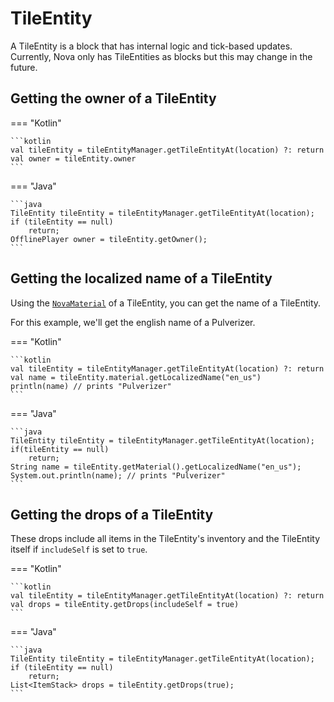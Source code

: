 # TileEntity

A TileEntity is a block that has internal logic and tick-based updates. Currently, Nova only has TileEntities as blocks 
but this may change in the future.

## Getting the owner of a TileEntity

=== "Kotlin"

    ```kotlin
    val tileEntity = tileEntityManager.getTileEntityAt(location) ?: return
    val owner = tileEntity.owner
    ```

=== "Java"

    ```java
    TileEntity tileEntity = tileEntityManager.getTileEntityAt(location);
    if (tileEntity == null)
        return;
    OfflinePlayer owner = tileEntity.getOwner();
    ```

##  Getting the localized name of a TileEntity

Using the [``NovaMaterial``](../material/index.md) of a TileEntity, you can get the name of a TileEntity.

For this example, we'll get the english name of a Pulverizer.

=== "Kotlin"

    ```kotlin
    val tileEntity = tileEntityManager.getTileEntityAt(location) ?: return
    val name = tileEntity.material.getLocalizedName("en_us")
    println(name) // prints "Pulverizer"
    ```

=== "Java"

    ```java
    TileEntity tileEntity = tileEntityManager.getTileEntityAt(location);
    if(tileEntity == null)
        return;
    String name = tileEntity.getMaterial().getLocalizedName("en_us");
    System.out.println(name); // prints "Pulverizer"
    ```

## Getting the drops of a TileEntity

These drops include all items in the TileEntity's inventory and the TileEntity itself if ``includeSelf`` is set to ``true``.

=== "Kotlin"

    ```kotlin
    val tileEntity = tileEntityManager.getTileEntityAt(location) ?: return
    val drops = tileEntity.getDrops(includeSelf = true)
    ```

=== "Java"

    ```java
    TileEntity tileEntity = tileEntityManager.getTileEntityAt(location);
    if (tileEntity == null)
        return;
    List<ItemStack> drops = tileEntity.getDrops(true);
    ```
